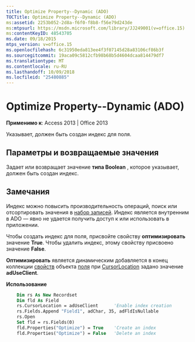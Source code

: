 ```yaml
---
title: Optimize Property--Dynamic (ADO)
TOCTitle: Optimize Property--Dynamic (ADO)
ms:assetid: 2253b052-2d8a-f6f0-f8b8-f56e79d243de
ms:mtpsurl: https://msdn.microsoft.com/library/JJ249001(v=office.15)
ms:contentKeyID: 48543705
ms.date: 09/18/2015
mtps_version: v=office.15
ms.openlocfilehash: 6c31950eda813ee4f3f07145d28a83106cf86b3f
ms.sourcegitcommit: 19aca09c5812cfb98b68b5d4604dcaa814479df7
ms.translationtype: MT
ms.contentlocale: ru-RU
ms.lasthandoff: 10/09/2018
ms.locfileid: "25480885"
---
```

# <a name="optimize-property--dynamic-ado"></a>Optimize Property--Dynamic (ADO)


**Применимо к**: Access 2013 | Office 2013

Указывает, должен быть создан индекс для поля.

## <a name="settings-and-return-values"></a>Параметры и возвращаемые значения

Задает или возвращает значение **типа Boolean** , которое указывает, должен быть создан индекс.

## <a name="remarks"></a>Замечания

Индекс можно повысить производительность операций, поиск или отсортировать значения в [набор записей](recordset-object-ado.md). Индекс является внутренним в ADO — явно не удается получить доступ к или использовать в приложении.

Чтобы создать индекс для поля, присвойте свойству **оптимизировать** значение **True**. Чтобы удалить индекс, этому свойству присвоено значение **False**.

**Оптимизировать** является динамическим добавляется в конец коллекции [свойств](properties-collection-ado.md) объекта [поля](field-object-ado.md) при [CursorLocation](cursorlocation-property-ado.md) задано значение **adUseClient**.

**Использование**

```vb
    Dim rs As New Recordset
    Dim fld As Field
    rs.CursorLocation = adUseClient      'Enable index creation
    rs.Fields.Append "Field1", adChar, 35, adFldIsNullable
    rs.Open
    Set fld = rs.Fields(0)
    fld.Properties("Optimize") = True    'Create an index
    fld.Properties("Optimize") = False   'Delete an index
```
